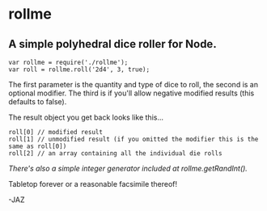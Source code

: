 rollme
======

A simple polyhedral dice roller for Node.
-----------------------------------------
~~~
var rollme = require('./rollme');  
var roll = rollme.roll('2d4', 3, true);
~~~

The first parameter is the quantity and type of dice to roll, the second is an optional modifier. The third is if you'll allow negative modified results (this defaults to false).

The result object you get back looks like this...

~~~
roll[0] // modified result  
roll[1] // unmodified result (if you omitted the modifier this is the same as roll[0])  
roll[2] // an array containing all the individual die rolls  
~~~

_There's also a simple integer generator included at rollme.getRandInt()._

Tabletop forever or a reasonable facsimile thereof!

-JAZ